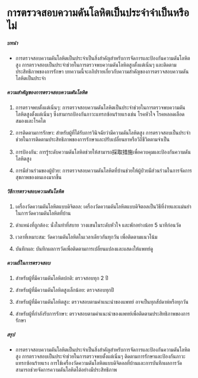 # การตรวจสอบความดันโลหิตเป็นประจำจำเป็นหรือไม่

##### บทนำ
* การตรวจสอบความดันโลหิตเป็นประจำเป็นสิ่งสำคัญสำหรับการจัดการและป้องกันความดันโลหิตสูง การตรวจสอบเป็นประจำช่วยในการตรวจพบความดันโลหิตสูงตั้งแต่เนิ่นๆ และติดตามประสิทธิภาพของการรักษา บทความนี้จะอภิปรายเกี่ยวกับความสำคัญของการตรวจสอบความดันโลหิตเป็นประจำ

##### ความสำคัญของการตรวจสอบความดันโลหิต
1. การตรวจพบตั้งแต่เนิ่นๆ: การตรวจสอบความดันโลหิตเป็นประจำช่วยในการตรวจพบความดันโลหิตสูงตั้งแต่เนิ่นๆ ซึ่งสามารถป้องกันภาวะแทรกซ้อนร้ายแรงเช่น โรคหัวใจ โรคหลอดเลือดสมองและโรคไต

2. การติดตามการรักษา: สำหรับผู้ที่ได้รับการวินิจฉัยว่ามีความดันโลหิตสูง การตรวจสอบเป็นประจำช่วยในการติดตามประสิทธิภาพของการรักษาและปรับเปลี่ยนยาหรือวิถีชีวิตตามจำเป็น

3. การป้องกัน: การรู้ระดับความดันโลหิตช่วยให้สามารถ採取措施เพื่อควบคุมและป้องกันความดันโลหิตสูง

4. การมีส่วนร่วมของผู้ป่วย: การตรวจสอบความดันโลหิตที่บ้านช่วยให้ผู้ป่วยมีส่วนร่วมในการจัดการสุขภาพของตนเองมากขึ้น

##### วิธีการตรวจสอบความดันโลหิต
1. เครื่องวัดความดันโลหิตแบบดิจิตอล: เครื่องวัดความดันโลหิตแบบดิจิตอลเป็นวิธีที่ง่ายและแม่นยำในการวัดความดันโลหิตที่บ้าน

2. ตำแหน่งที่ถูกต้อง: นั่งในท่าที่สบาย วางแขนในระดับหัวใจ และพักอย่างน้อย 5 นาทีก่อนวัด

3. เวลาที่เหมาะสม: วัดความดันโลหิตในเวลาเดียวกันทุกวัน เพื่อติดตามแนวโน้ม

4. บันทึกผล: บันทึกผลการวัดเพื่อติดตามการเปลี่ยนแปลงและแสดงให้แพทย์ดู

##### ความถี่ในการตรวจสอบ
1. สำหรับผู้ที่มีความดันโลหิตปกติ: ตรวจสอบทุก 2 ปี

2. สำหรับผู้ที่มีความดันโลหิตสูงเล็กน้อย: ตรวจสอบทุกปี

3. สำหรับผู้ที่มีความดันโลหิตสูง: ตรวจสอบตามคำแนะนำของแพทย์ อาจเป็นทุกสัปดาห์หรือทุกวัน

4. สำหรับผู้ที่กำลังรับการรักษา: ตรวจสอบตามคำแนะนำของแพทย์เพื่อติดตามประสิทธิภาพของการรักษา

##### สรุป
* การตรวจสอบความดันโลหิตเป็นประจำเป็นสิ่งสำคัญสำหรับการจัดการและป้องกันความดันโลหิตสูง การตรวจสอบเป็นประจำช่วยในการตรวจพบตั้งแต่เนิ่นๆ ติดตามการรักษาและป้องกันภาวะแทรกซ้อนร้ายแรง การใช้เครื่องวัดความดันโลหิตแบบดิจิตอลที่บ้านและการบันทึกผลการวัดสามารถช่วยจัดการความดันโลหิตได้อย่างมีประสิทธิภาพ